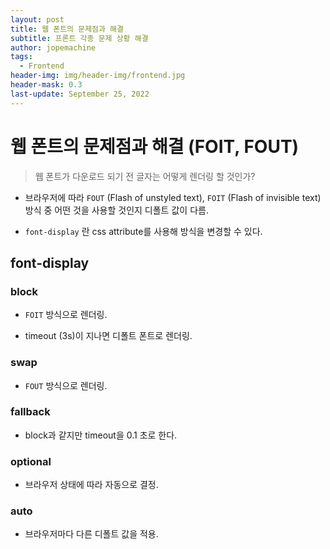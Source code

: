 ```yaml
---
layout: post
title: 웹 폰트의 문제점과 해결
subtitle: 프론트 각종 문제 상황 해결
author: jopemachine
tags:
  - Frontend
header-img: img/header-img/frontend.jpg
header-mask: 0.3
last-update: September 25, 2022
---
```


# 웹 폰트의 문제점과 해결 (FOIT, FOUT)

> 웹 폰트가 다운로드 되기 전 글자는 어떻게 렌더링 할 것인가?

- 브라우저에 따라 `FOUT` (Flash of unstyled text), `FOIT` (Flash of invisible text) 방식 중 어떤 것을 사용할 것인지 디폴트 값이 다름.

- `font-display` 란 css attribute를 사용해 방식을 변경할 수 있다.

## font-display

### block

- `FOIT` 방식으로 렌더링.

- timeout (3s)이 지나면 디폴트 폰트로 렌더링.

### swap

- `FOUT` 방식으로 렌더링.

### fallback

- block과 같지만 timeout을 0.1 초로 한다.

### optional

- 브라우저 상태에 따라 자동으로 결정.

### auto

- 브라우저마다 다른 디폴트 값을 적용.
